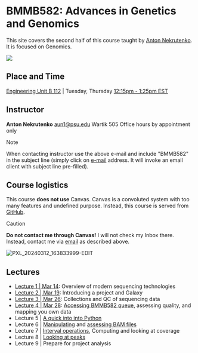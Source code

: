 # BMMB582: Advances in Genetics and Genomics
This site covers the second half of this course taught by [Anton Nekrutenko](https://nekrut.bx.psu.edu). It is focused on Genomics.

[![](https://imgs.xkcd.com/comics/cautionary.png)](https://xkcd.com/456)

## Place and Time

[Engineering Unit B 112](https://www.map.psu.edu/?id=1134#!m/336405) | Tuesday, Thursday [12:15pm - 1:25pm EST](https://www.timeanddate.com/)

## Instructor

**Anton Nekrutenko**
[aun1@psu.edu](mailto:aun1@psu.edu?Subject=BMMB582)
Wartik 505
Office hours by appointment only

> [!NOTE]
> When contacting instructor use the above e-mail and include "BMMB582" in the subject line (simply click on [e-mail](mailto:aun1@psu.edu?Subject=BMMB582) address. It will invoke an email client with subject line pre-filled).

## Course logistics

This course **does not use** Canvas. Canvas is a convoluted system with too many features and undefined purpose. Instead, this course is served from [GitHub](https://github.com/nekrut/BMMB582). 

> [!CAUTION]
> **Do not contact me through Canvas!** I will not check my Inbox there. Instead, contact me via [email](mailto:aun1@psu.edu?Subject=BMMB582) as described above.
> 
![PXL_20240312_163833999-EDIT](https://github.com/nekrut/BMMB582/assets/4291636/7ec1c691-954a-43f4-a7d2-030148877222)

## Lectures

- [Lecture 1 | Mar 14](https://github.com/nekrut/BMMB582/blob/main/lectures/lecture1.md): Overview of modern sequencing technologies
- [Lecture 2 | Mar 19](https://training.galaxyproject.org/training-material/topics/introduction/tutorials/galaxy-intro-101/tutorial.html): Introducing a project and Galaxy
- [Lecture 3 | Mar 26](https://gxy.io/GTN:T00146): Collections and QC of sequencing data
- [Lecture 4 | Mar 28](https://training.galaxyproject.org/training-material/topics/introduction/tutorials/vsi_qc/tutorial.html): [Accessing BMMB582 queue](https://github.com/nekrut/BMMB582/blob/main/queue.md), assessing quality, and mapping you own data
- Lecture 5 | [A quick into into Python](https://training.galaxyproject.org/training-material/topics/data-science/tutorials/python-basics/tutorial.html)
- Lecture 6 | [Manipulating](https://training.galaxyproject.org/training-material/topics/introduction/tutorials/galaxy-intro-ngs-data-managment/tutorial.html) and [assessing BAM files](https://samtools.github.io/hts-specs/SAMv1.pdf)
- Lecture 7 | [Interval operations](https://bedtools.readthedocs.io/en/latest/content/bedtools-suite.html), Computing and looking at coverage
- Lecture 8 | [Looking at peaks](https://colab.research.google.com/drive/110ERibDr4pSMGK5viRPlq2XYd3zc4LTq?usp=sharing)
- Lecture 9 | Prepare for project analysis



